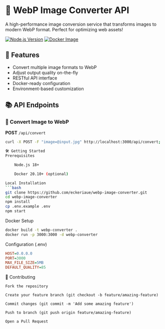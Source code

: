 # 🌄 WebP Image Converter API

A high-performance image conversion service that transforms images to modern WebP format. Perfect for optimizing web assets!

[![Node.js Version](https://img.shields.io/badge/node-%3E%3D18.0.0-brightgreen)](https://nodejs.org/)
[![Docker Image](https://img.shields.io/docker/v/yourusername/webp-converter/latest)](https://hub.docker.com/r/yourusername/webp-converter)

## 🚀 Features
- Convert multiple image formats to WebP
- Adjust output quality on-the-fly
- RESTful API interface
- Docker-ready configuration
- Environment-based customization

## 📚 API Endpoints

### 🔄 Convert Image to WebP
**POST** `/api/convert`
```bash
curl -X POST -F "image=@input.jpg" http://localhost:3000/api/convert;

🛠️ Getting Started
Prerequisites

    Node.js 18+

    Docker 20.10+ (optional)

Local Installation
```bash
git clone https://github.com/eckeriaue/webp-image-converter.git
cd webp-image-converter
npm install
cp .env.example .env
npm start
```

Docker Setup
```bash
docker build -t webp-converter .
docker run -p 3000:3000 -d webp-converter
```

Configuration (.env)
```ini
HOST=0.0.0.0
PORT=3000
MAX_FILE_SIZE=5MB
DEFAULT_QUALITY=85
```

🤝 Contributing

    Fork the repository

    Create your feature branch (git checkout -b feature/amazing-feature)

    Commit changes (git commit -m 'Add some amazing feature')

    Push to branch (git push origin feature/amazing-feature)

    Open a Pull Request